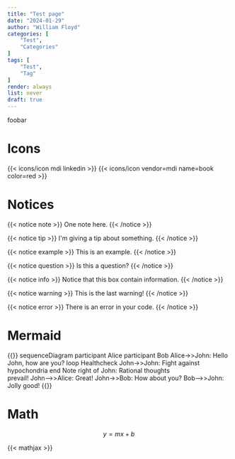 ```yaml
---
title: "Test page"
date: "2024-01-29"
author: "William Floyd"
categories: [
    "Test",
    "Categories"
]
tags: [
    "Test",
    "Tag"
]
render: always
list: never
draft: true
---
```


foobar

# Icons

{{< icons/icon mdi linkedin >}}
{{< icons/icon vendor=mdi name=book color=red >}}

# Notices

{{< notice note >}}
One note here.
{{< /notice >}}

{{< notice tip >}}
I'm giving a tip about something.
{{< /notice >}}

{{< notice example >}}
This is an example.
{{< /notice >}}

{{< notice question >}}
Is this a question?
{{< /notice >}}

{{< notice info >}}
Notice that this box contain information.
{{< /notice >}}

{{< notice warning >}}
This is the last warning!
{{< /notice >}}

{{< notice error >}}
There is an error in your code.
{{< /notice >}}

# Mermaid

{{<mermaid>}}
sequenceDiagram
    participant Alice
    participant Bob
    Alice->>John: Hello John, how are you?
    loop Healthcheck
        John->>John: Fight against hypochondria
    end
    Note right of John: Rational thoughts <br/>prevail!
    John-->>Alice: Great!
    John->>Bob: How about you?
    Bob-->>John: Jolly good!
{{</mermaid>}}

# Math

$$
y=mx+b
$$

{{< mathjax >}}